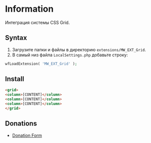 # Information

Интеграция системы CSS Grid.

## Syntax

1. Загрузите папки и файлы в директорию `extensions/MW_EXT_Grid`.
2. В самый низ файла `LocalSettings.php` добавьте строку:

```php
wfLoadExtension( 'MW_EXT_Grid' );
```

## Install

```html
<grid>
<column>[CONTENT]</column>
<column>[CONTENT]</column>
<column>[CONTENT]</column>
</grid>
```

## Donations

- [Donation Form](https://donation-form.github.io/)
